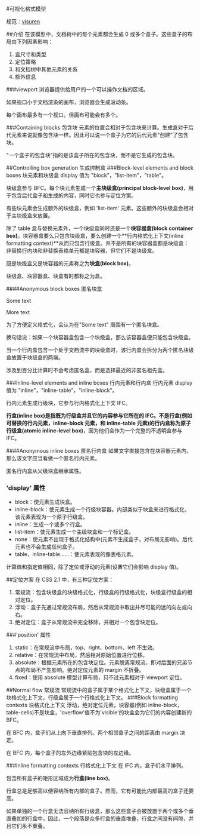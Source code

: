 #可视化格式模型

规范：[visuren](http://www.w3.org/TR/CSS21/visuren.html)

##介绍
在该模型中，文档树中的每个元素都会生成 0 或多个盒子。这些盒子的布局由下列因素影响：

1. 盒尺寸和类型
2. 定位策略
3. 和文档树中其他元素的关系
4. 额外信息

###viewport
浏览器提供给用户的一个可以操作文档的区域。

如果视口小于文档渲染的画布，浏览器会生成滚动条。

每个画布最多有一个视口。但画布可能会有多个。

###Containing blocks 包含块
元素的位置会相对于包含块来计算。生成盒对于后代元素来说就像包含块一样。因此可以说一个盒子为它的后代元素"创建"了包含块。

"一个盒子的包含块"指的是该盒子所在的包含块，而不是它生成的包含块。

##Controlling box generation 生成控制盒
###Block-level elements and block boxes 块元素和块级盒
display 值为 "block"，"list-item"，"table"。

块级盒参与 BFC。每个块元素生成一个**主块级盒(principal block-level box)**，用于包含后代盒子和生成的内容，同时它也参与定位方案。

有些块元素会生成额外的块级盒，例如 'list-item' 元素。这些额外的块级盒会相对于主块级盒来放置。

除了 table 盒与替换元素外，一个块级盒同时还是一个**块容器盒(block container box)**。块容器盒要么只包含块级盒，要么创建一个**行内格式化上下文(inline formatting context)**从而只包含行级盒。并不是所有的块容器盒都是块级盒：非替换行内块和非替换表格单元都是块容器，但它们不是块级盒。

既是块级盒又是块容器的元素称之为**块盒(block box)**。

块级盒、块容器盒、块盒有时都称之为盒。

####Anonymous block boxes 匿名块盒
	<DIV>
	  Some text
	  <P>More text
	</DIV>

为了方便定义格式化，会认为在"Some text" 周围有一个匿名块盒。

换句话说：如果一个块容器盒包含一个块级盒，那么该容器盒便只能包含块级盒。

当一个行内盒包含一个处于文档流中的块级盒时，该行内盒会拆分为两个匿名块级盒放置于块级盒的两端。

涉及到百分比计算时不会考虑匿名盒，而是选择最近的非匿名祖先盒。

###Inline-level elements and inline boxes 行内元素和行内盒
行内元素 display 值为 "inline"，"inline-table"，"inline-block"。

行内元素生成行级块，它参与行内格式化上下文 IFC。

**行盒(inline box)**是指既为行级盒并且它的内容参与它所在的 IFC。不是行盒(例如可替换的行内元素，inline-block 元素，和 inline-table 元素)的行内盒称为**原子行级盒(atomic inline-level box)**，因为他们会作为一个完整的不透明盒参与 IFC。

####Anonymous inline boxes 匿名行内盒
如果文字直接包含在块容器元素内，那么该文字应当看做一个匿名行内元素。

匿名行内盒从父级块盒继承属性。

### 'display' 属性
- block：使元素生成块盒。
- inline-block：使元素生成一个行级块容器。内部类似于块盒来进行格式化，该元素表现为一个原子行级盒。
- inline：生成一个或多个行盒。
- list-item：使元素生成一个主级块盒和一个标记盒。
- none：使元素不出现于格式化结构中(元素不生成盒子，对布局无影响)。后代元素也不会生成任何盒子。
- table，inline-table……：使元素表现的像表格元素。

计算值和指定值相同，除了定位或浮动的元素(设置它们会影响 display 值)。

##定位方案
在 CSS 2.1 中，有三种定位方案：

1. 常规流：包含块级盒的块级格式化，行级盒的行级格式化，块级盒行级盒的相对定位。
2. 浮动：盒子先通过常规流布局，然后从常规流中取出并尽可能的远的向左或向右。
3. 绝对定位：盒子从常规流中完全移除，并相对一个包含块定位。

###'position' 属性
1.  static：在常规流中布局，top、right、bottom、left 不生效。
2.  relative：在常规流中布局，然后相对原始位置进行位移。
3.  absolute：根据元素所在的包含块定位。元素脱离常规流，即对后面的兄弟节点的布局不产生影响。绝对定位元素的 margin 不折叠。
4.  fixed：使用 absolute 模型计算布局，只不过元素相对于 viewport 定位。

##Normal flow 常规流
常规流中的盒子属于某个格式化上下文，块级盒属于一个块格式化上下文，行级盒属于一个行格式化上下文。
###Block formatting contexts 块格式化上下文
浮动，绝对定位元素，块容器(例如 inline-block，table-cells)不是块盒，'overflow'值不为'visible'的块盒会为它们的内容创建新的 BFC。

在 BFC 内，盒子们从上向下垂直排列。两个相邻盒子之间的距离由 margin 决定。

在 BFC 内，每个盒子的左外边缘紧贴包含块的左边缘。

###Inline formatting contexts 行格式化上下文
在 IFC 内，盒子们水平排列。

包含所有盒子的矩形区域成为**行盒(line box)**。

行盒总是足够高以便容纳所有内部的盒子。然而，它有可能比内部最高的盒子还要高。

如果单独的一个行盒无法容纳所有行级盒，那么这些盒子会被放置于两个或多个垂直叠加的行盒中。因此，一个段落是众多行盒的垂直堆叠，行盒之间没有间隙，并且它们永不重叠。

